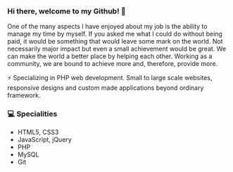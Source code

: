### Hi there, welcome to my Github! 👋

One of the many aspects I have enjoyed about my job is the ability to manage my time by myself. If you asked me what I could do without being paid, it would be something that would leave some mark on the world. Not necessarily major impact but even a small achievement would be great. We can make the world a better place by helping each other. Working as a community, we are bound to achieve more and, therefore, provide more.

⚡ Specializing in PHP web development. Small to large scale websites, responsive designs and custom made applications beyond ordinary framework.

### 💻 Specialities 
- HTML5, CSS3
- JavaScript, jQuery
- PHP
- MySQL
- Git





<!--
**mindaugas-karla/mindaugas-karla** is a ✨ _special_ ✨ repository because its `README.md` (this file) appears on your GitHub profile.

React.js, Angular.js.


🌱 I’m currently learning Web Development frameworks like React.js, Node.js and then completing the MERN stack.

- 📫 How to reach me: ...


Here are some ideas to get you started:

- 🔭 I’m currently working on ...
- 🌱 I’m currently learning ...
- 👯 I’m looking to collaborate on ...
- 🤔 I’m looking for help with ...
- 💬 Ask me about ...
- 📫 How to reach me: ...
- 😄 Pronouns: ...
- ⚡ Fun fact: ...
-->
